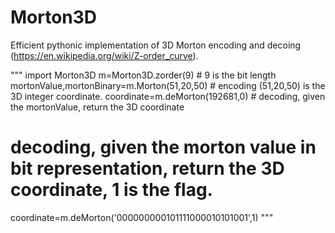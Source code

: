 # Morton3D
Efficient pythonic implementation of 3D Morton encoding and decoing (https://en.wikipedia.org/wiki/Z-order_curve).

"""
import Morton3D
m=Morton3D.zorder(9) # 9 is the bit length
mortonValue,mortonBinary=m.Morton(51,20,50) # encoding (51,20,50) is the 3D integer coordinate.
coordinate=m.deMorton(192681,0) # decoding, given the mortonValue, return the 3D coordinate
# decoding, given the morton value in bit representation, return the 3D coordinate, 1 is the flag.
coordinate=m.deMorton('000000000101111000010101001',1)
"""
